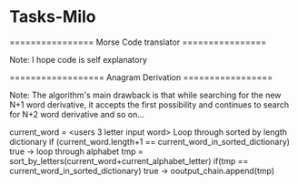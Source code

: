 # Tasks-Milo

================ Morse Code translator ================

Note:
I hope code is self explanatory

================== Anagram Derivation =================

Note:
The algorithm's main drawback is that while searching for the new N+1 word derivative, it accepts the first possibility and continues to search for N+2 word derivative and so on...

current_word = <users 3 letter input word>
Loop through sorted by length dictionary
if (current_word.length+1 == current_word_in_sorted_dictionary)
      true -> loop through alphabet
              tmp = sort_by_letters(current_word+current_alphabet_letter)
              if(tmp == current_word_in_sorted_dictionary)
                     true -> ooutput_chain.append(tmp)
              
